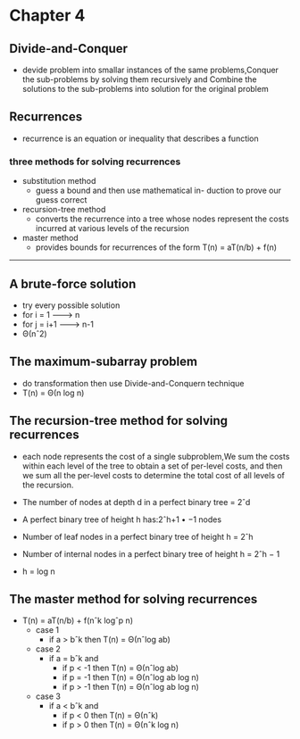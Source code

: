  # Chapter 4
 ## Divide-and-Conquer
 - devide problem into smallar instances of the same problems,Conquer the sub-problems by solving them recursively and Combine the solutions to the sub-problems into solution for the
 original problem
 ## Recurrences
 -  recurrence is an equation or inequality that describes a function 
 ### three methods for solving recurrences
 -  substitution method
     - guess a bound and then use mathematical in- duction to prove our guess correct
 -  recursion-tree method
     - converts the recurrence into a tree whose nodes represent the costs incurred at various levels of the recursion
 -  master method
     -  provides bounds for recurrences of the form T(n) = aT(n/b) + f(n)

 ---

 ## A brute-force solution
 -  try every possible solution
 - for i = 1  ---> n
 - for j = i+1 ---> n-1 
 - Θ(nˆ2)

 ## The maximum-subarray problem
 -  do transformation then use Divide-and-Conquern technique
 - T(n) = Θ(n log n)






























 ## The recursion-tree method for solving recurrences
 - each node represents the cost of a single subproblem,We sum the costs within each level of the tree to obtain a set of per-level costs, and then we sum all the per-level costs to determine the total cost of all levels of the recursion.

 - The number of nodes at depth d in a perfect binary tree = 2ˆd
 - A perfect binary tree of height h has:2ˆh+1 • −1 nodes
 - Number of leaf nodes in a perfect binary tree of height h = 2ˆh
 - Number of internal nodes in a perfect binary tree of height h = 2ˆh − 1
 - h = log n


 ## The master method for solving recurrences
 - T(n) = aT(n/b) + f(nˆk logˆp n)
     - case 1
         -  if a > bˆk then T(n) = Θ(nˆlog ab)
     - case 2
         - if a = bˆk and
             - if p < -1 then T(n) = Θ(nˆlog ab)
             - if p = -1 then T(n) = Θ(nˆlog ab log n)
             - if p > -1 then T(n) = Θ(nˆlog ab log n)
     - case 3
         - if a < bˆk and
              - if p < 0 then T(n) = Θ(nˆk)
             - if p > 0 then T(n) = Θ(nˆk log n)